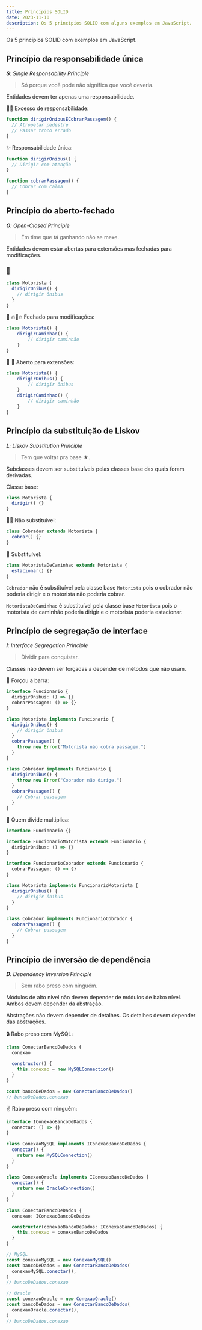 ```yaml
---
title: Princípios SOLID
date: 2023-11-10
description: Os 5 princípios SOLID com alguns exemplos em JavaScript.
---
```


Os 5 princípios SOLID com exemplos em JavaScript.

## Princípio da responsabilidade única

_**S**: Single Responsability Principle_

> Só porque você pode não significa que você deveria.

Entidades devem ter apenas uma responsabilidade.

🚌💥 Excesso de responsabilidade:

```js
function dirigirOnibusECobrarPassagem() {
  // Atropelar pedestre
  // Passar troco errado
}
```

✨ Responsabilidade única:

```js
function dirigirOnibus() {
  // Dirigir com atenção
}

function cobrarPassagem() {
  // Cobrar com calma
}
```

## Princípio do aberto-fechado

_**O**: Open-Closed Principle_

> Em time que tá ganhando não se mexe.

Entidades devem estar abertas para extensões mas fechadas para modificações.

### 🚌

```js
class Motorista {
  dirigirOnibus() {
    // dirigir ônibus
  }
}
```

🚛 🔥🚌🔥 Fechado para modificações:

```js
class Motorista() {
    dirigirCaminhao() {
        // dirigir caminhão
    }
}
```

🚌 🚛 Aberto para extensões:

```js
class Motorista() {
    dirigirOnibus() {
        // dirigir ônibus
    }
    dirigirCaminhao() {
        // dirigir caminhão
    }
}
```

## Princípio da substituição de Liskov

_**L**: Liskov Substitution Principle_

> Tem que voltar pra base ★.

Subclasses devem ser substituíveis pelas classes base das quais foram derivadas.

Classe base:

```js
class Motorista {
  dirigir() {}
}
```

🚌💥 Não substituível:

```js
class Cobrador extends Motorista {
  cobrar() {}
}
```

🚛 Substituível:

```js
class MotoristaDeCaminhao extends Motorista {
  estacionar() {}
}
```

`Cobrador` não é substituível pela classe base `Motorista` pois o cobrador não poderia dirigir e o motorista não poderia cobrar.

`MotoristaDeCaminhao` é substituível pela classe base `Motorista` pois o motorista de caminhão poderia dirigir e o motorista poderia estacionar.

## Princípio de segregação de interface

_**I**: Interface Segregation Principle_

> Dividir para conquistar.

Classes não devem ser forçadas a depender de métodos que não usam.

🤔 Forçou a barra:

```ts
interface Funcionario {
  dirigirOnibus: () => {}
  cobrarPassagem: () => {}
}

class Motorista implements Funcionario {
  dirigirOnibus() {
    // dirigir ônibus
  }
  cobrarPassagem() {
    throw new Error("Motorista não cobra passagem.")
  }
}

class Cobrador implements Funcionario {
  dirigirOnibus() {
    throw new Error("Cobrador não dirige.")
  }
  cobrarPassagem() {
    // Cobrar passagem
  }
}
```

🤗 Quem divide multiplica:

```ts
interface Funcionario {}

interface FuncionarioMotorista extends Funcionario {
  dirigirOnibus: () => {}
}

interface FuncionarioCobrador extends Funcionario {
  cobrarPassagem: () => {}
}

class Motorista implements FuncionarioMotorista {
  dirigirOnibus() {
    // dirigir ônibus
  }
}

class Cobrador implements FuncionarioCobrador {
  cobrarPassagem() {
    // Cobrar passagem
  }
}
```

## Princípio de inversão de dependência

_**D**: Dependency Inversion Principle_

> Sem rabo preso com ninguém.

Módulos de alto nível não devem depender de módulos de baixo nível. Ambos devem depender da abstração.

Abstrações não devem depender de detalhes. Os detalhes devem depender das abstrações.

🔒 Rabo preso com MySQL:

```js
class ConectarBancoDeDados {
  conexao

  constructor() {
    this.conexao = new MySQLConnection()
  }
}

const bancoDeDados = new ConectarBancoDeDados()
// bancoDeDados.conexao
```

✌️ Rabo preso com ninguém:

```ts
interface IConexaoBancoDeDados {
  conectar: () => {}
}

class ConexaoMySQL implements IConexaoBancoDeDados {
  conectar() {
    return new MySQLConnection()
  }
}

class ConexaoOracle implements IConexaoBancoDeDados {
  conectar() {
    return new OracleConnection()
  }
}

class ConectarBancoDeDados {
  conexao: IConexaoBancoDeDados

  constructor(conexaoBancoDeDados: IConexaoBancoDeDados) {
    this.conexao = conexaoBancoDeDados
  }
}

// MySQL
const conexaoMySQL = new ConexaoMySQL()
const bancoDeDados = new ConectarBancoDeDados(
  conexaoMySQL.conectar(),
)
// bancoDeDados.conexao

// Oracle
const conexaoOracle = new ConexaoOracle()
const bancoDeDados = new ConectarBancoDeDados(
  conexaoOracle.conectar(),
)
// bancoDeDados.conexao
```
